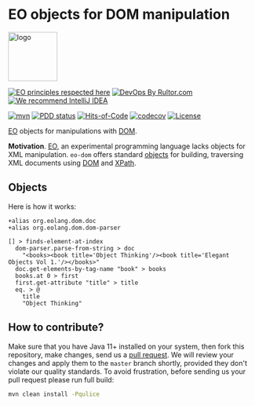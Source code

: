 # EO objects for DOM manipulation

<img alt="logo" src="https://www.objectionary.com/cactus.svg" height="100px" />

[![EO principles respected here](https://www.elegantobjects.org/badge.svg)](https://www.elegantobjects.org)
[![DevOps By Rultor.com](http://www.rultor.com/b/h1alexbel/eo-dom)](http://www.rultor.com/p/h1alexbel/eo-dom)
[![We recommend IntelliJ IDEA](https://www.elegantobjects.org/intellij-idea.svg)](https://www.jetbrains.com/idea/)

[![mvn](https://github.com/h1alexbel/eo-dom/actions/workflows/mvn.yml/badge.svg)](https://github.com/h1alexbel/eo-dom/actions/workflows/mvn.yml)
[![PDD status](http://www.0pdd.com/svg?name=h1alexbel/eo-dom)](http://www.0pdd.com/p?name=h1alexbel/eo-dom)
[![Hits-of-Code](https://hitsofcode.com/github/h1alexbel/eo-dom)](https://hitsofcode.com/view/github/h1alexbel/eo-dom)
[![codecov](https://codecov.io/gh/h1alexbel/eo-dom/graph/badge.svg?token=fgmeoDDwlT)](https://codecov.io/gh/h1alexbel/eo-dom)
[![License](https://img.shields.io/badge/license-MIT-green.svg)](https://github.com/h1alexbel/eo-dom/blob/master/LICENSE.txt)

[EO] objects for manipulations with [DOM].

**Motivation**. [EO], an experimental programming language lacks objects for
XML manipulation. `eo-dom` offers standard [objects](#objects) for building,
traversing XML documents using [DOM] and [XPath].

## Objects

Here is how it works:

```eo
+alias org.eolang.dom.doc
+alias org.eolang.dom.dom-parser

[] > finds-element-at-index
  dom-parser.parse-from-string > doc
    "<books><book title='Object Thinking'/><book title='Elegant Objects Vol 1.'/></books>"
  doc.get-elements-by-tag-name "book" > books
  books.at 0 > first
  first.get-attribute "title" > title
  eq. > @
    title
    "Object Thinking"
```

## How to contribute?

Make sure that you have Java 11+ installed on your system, then fork this
repository, make changes, send us a [pull request][guidelines]. We will
review your changes and apply them to the `master` branch shortly, provided
they don't violate our quality standards. To avoid frustration, before sending
us your pull request please run full build:

```bash
mvn clean install -Pqulice
```

[EO]: https://www.eolang.org
[DOM]: https://en.wikipedia.org/wiki/Document_Object_Model
[XPath]: https://en.wikipedia.org/wiki/XPath
[guidelines]: https://www.yegor256.com/2014/04/15/github-guidelines.html
